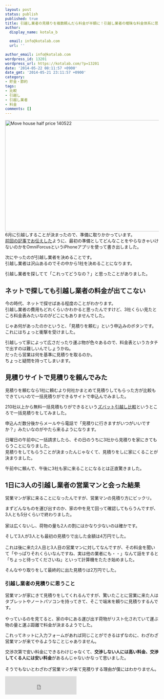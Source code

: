 ```yaml
---
layout: post
status: publish
published: true
title: 引越し業者の見積りを複数頼んだら料金が半額に！引越し業者の曖昧な料金体系に思うこと
author:
  display_name: kotala_b

  email: info@kotalab.com
  url: ''

author_email: info@kotalab.com
wordpress_id: 13201
wordpress_url: https://kotalab.com/?p=13201
date: '2014-05-22 08:11:57 +0900'
date_gmt: '2014-05-21 23:11:57 +0900'
category:
- 貯金・節約
tags:
- 比較
- 引越し
- 引越し業者
- 料金
comments: []
---
```

<p><img src="https://kotalab.com/wp-content/uploads/move-house-half-price_140522.jpg" alt="Move house half price 140522" title="move-house-half-price_140522.jpg" border="0" width="548" height="365" /><br />
6月に引越しすることが決まったので、準備に取りかかっています。<br />
<a href="https://kotalab.com/move-house-task">前回の記事でお伝えした</a>ように、最初の準備としてどんなことをやらなきゃいけないのかをOmniForcusというiPhoneアプリを使って書き出しました。</p>
<p>次にやったのが引越し業者を決めることです。<br />
引越し業者は沢山あるのでその中から1社を決めることになります。</p>
<p>引越し業者を探してて「これってどうなの？」と思ったことがありました。</p>
<p><!--more--></p>
<h2>ネットで探しても引越し業者の料金が出てこない</h2>
<p>今の時代、ネットで探せばある程度のことがわかります。<br />
引越し業者の費用もどれくらいかわかると思ったんですけど、3社くらい見たところ料金表みたいなのがどこにもありませんでした。</p>
<p>じゃあ何があったのかというと、「見積りを頼む」という申込みのボタンです。<br />
これにはちょっと衝撃を受けました。</p>
<p>引越しって家によって広さだったり運ぶ物が色々あるので、料金表というカタチで出すのは難しいんでしょうかね。<br />
だったら営業は何を基準に見積りを取るのか。<br />
ちょっと疑問を持ってしまいます。</p>
<h2>見積りサイトで見積りを頼んでみた</h2>
<p>見積りを頼むなら1社に頼むより何社かまとめて見積りしてもらった方が比較もできていいので一括見積りができるサイトで申込んでみました。</p>
<p>210社以上から無料一括見積もりができるという<a href="https://ck.jp.ap.valuecommerce.com/servlet/referral?sid=2967684&pid=882698077" target="_blank" ><img src="http://ad.jp.ap.valuecommerce.com/servlet/gifbanner?sid=2967684&pid=882698077" height="1" width="1" border="0">ズバット引越し比較</a>というところで一括見積りをしてみました。</p>
<p>申込んだ数分後からメールやら電話で「見積りに行きますがいつがいいですか？」みたいなのがやたら来るようになります。</p>
<p>日曜日の午前中に一括請求したら、その日のうちに3社から見積りを家にきてもらうことになりました。<br />
見積りをしてもらうことが決まったんじゃなくて、見積りをしに家にくることが決まりました。</p>
<p>午前中に頼んで、午後に3社も家に来ることになるとは正直驚きました。</p>
<h2>1日に3人の引越し業者の営業マンと会った結果</h2>
<p>営業マンが家に来ることになったんですが、営業マンの見積り方にビックリ。</p>
<p>まずどんなものを運び出すのか、家の中を見て回って確認してもらうんですが、3人とも5分くらいで終わりました。<br><br />
家は広くないし、荷物の量も2人の割にはかなり少ないのは確かです。</p>
<p>そして3人が3人とも<span class="b">最初の見積りで出した金額は4万円</span>でした。<br><br />
これは後に来た2人目と3人目の営業マンに対してなんですが、その料金を聞いて「やっぱりそれくらいなんですね、実は他の業者にも・・」なんて話をすると「ちょっと待ってくださいね」といって計算機をたたき始めました。</p>
<p>そんなやり取りをして<span class="b">最終的に出た見積りは2万円</span>でした。</p>
<h3>引越し業者の見積りに思うこと</h3>
<p>営業マンが家にきて見積りをしてくれるんですが、驚いたことに営業に来た人はタブレットやノートパソコンを持ってきて、そこで端末を頼りに見積りするんです。<br><br />
やっているのを見てると、家の中にある運び出す荷物がリスト化されていて運ぶ物の量と運ぶ距離で料金が決まるようでした。</p>
<p>これってネットに入力フォームがあれば同じことができるはずなのに、わざわざ営業マンが来てやるようなことじゃありません。</p>
<p>交渉次第で安い料金にできるわけじゃなくて、<strong>交渉しない人には高い料金、交渉してくる人には安い料金</strong>があるんじゃないかなって思いました。<br><br />
そうでもないとわざわざ営業マンが来て見積りする理由が僕にはわかりません。</p>
<p><iframe frameborder="0" allowtransparency="true" height="60" width="234" marginheight="0" scrolling="no" src="http://ad.jp.ap.valuecommerce.com/servlet/htmlbanner?sid=2967684&pid=882698081" marginwidth="0"><script language="javascript" src="http://ad.jp.ap.valuecommerce.com/servlet/jsbanner?sid=2967684&pid=882698081"></script><br />
<noscript><a href="https://ck.jp.ap.valuecommerce.com/servlet/referral?sid=2967684&pid=882698081" target="_blank" ><img src="http://ad.jp.ap.valuecommerce.com/servlet/gifbanner?sid=2967684&pid=882698081" height="60" width="234" border="0"></a></noscript>
<p></iframe></p>
